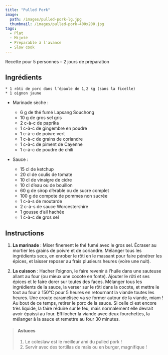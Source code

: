 ```yaml
---
title: "Pulled Pork"
image: 
  path: /images/pulled-pork-lg.jpg
  thumbnail: /images/pulled-pork-400x200.jpg
tags:
  - Plat
  - Mijoté
  - Préparable à l'avance
  - Slow cook
---
```


Recette pour 5 personnes – 2 jours de préparation

## Ingrédients

	* 1 rôti de porc dans l’épaule de 1,2 kg (sans la ficelle)
	* 1 oignon jaune

* Marinade sèche :
	* 6 g de thé fumé Lapsang Souchong
	* 10 g de gros sel gris
	* 2 c-à-c de paprika
	* 1 c-à-c de gingembre en poudre
	* 1 c-à-c de poivre vert
	* 1 c-à-c de grains de coriandre
	* 1 c-à-c de piment de Cayenne
	* 1 c-à-c de poudre de chili

* Sauce :
	* 15 cl de ketchup
	* 20 cl de coulis de tomate
	* 10 cl de vinaigre de cidre
	* 10 cl d’eau ou de bouillon
	* 60 g de sirop d’érable ou de sucre complet
	* 100 g de compote de pommes non sucrée
	* 1 c-à-s de moutarde
	* 2 c-à-s de sauce Worcestershire
	* 1 gousse d’ail hachée
	* 1 c-à-c de gros sel

## Instructions

1. **La marinade** : Mixer finement le thé fumé avec le gros sel. Écraser au mortier les grains de poivre et de coriandre. Mélanger tous les ingrédients secs, en enrober le rôti en le massant pour faire pénétrer les épices, et laisser reposer au frais plusieurs heures (voire une nuit).

2. **La cuisson** : Hacher l’oignon, le faire revenir à l’huile dans une sauteuse allant au four (ou mieux une cocote en fonte). Ajouter le rôti et ses épices et le faire dorer sur toutes des faces. Mélanger tous les ingrédients de la sauce, la verser sur le rôti dans la cocote, et mettre le tout au four à 150°C pour 5 heures en retournant la viande toutes les heures. Une croute caramélisée va se former autour de la viande, miam ! Au bout de ce temps, retirer le porc de la sauce. Si celle ci est encore très liquide, la faire réduire sur le feu, mais normalement elle devrait avoir épaissi au four. Effilocher la viande avec deux fourchettes, la mélanger à la sauce et remettre au four 30 minutes.


> #### Astuces
> 1. Le coleslaw est le meilleur ami du pulled pork !
> 2. Servir avec des tortillas de maïs ou en burger, magnifique !
